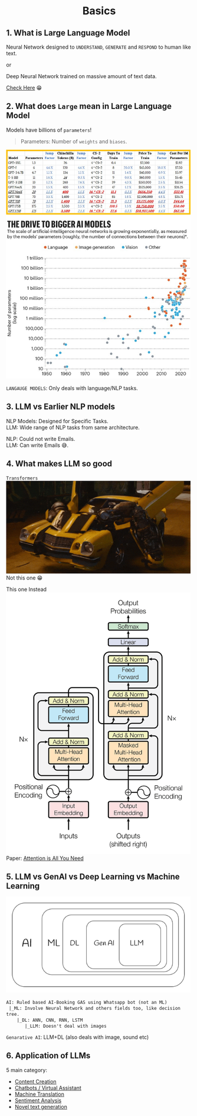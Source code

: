 # <center>Basics</center>
## 1. What is Large Language Model
Neural Network designed to `UNDERSTAND`, `GENERATE` and `RESPOND` to human like text.

or  

Deep Neural Network trained on massive amount of text data.  

[Check Here](https://chatgpt.com/) 😁

## 2. What does `Large` mean in Large Language Model
Models have billions of `parameters`!
> Parameters: Number of `weights` and `biases`.  
<img src="assets/2. Basics/parms.jpg" width="500" />

<img src="assets/2. Basics/parm2.jpg" width="500" />

`LANGAUGE MODELS`: Only deals with language/NLP tasks.

## 3. LLM vs Earlier NLP models
NLP Models: Designed for Specific Tasks.  
LLM: Wide range of NLP tasks from same architecture.

NLP: Could not write Emails.  
LLM: Can write Emails 😅.

## 4. What makes LLM so good
`Transformers`  
<img src="assets/2. Basics/trans.gif" width="500" />  
Not this one 😁

This one Instead
<img src="assets/2. Basics/trans2.webp" width="500" />  
Paper: [Attention is All You Need](https://arxiv.org/pdf/1706.03762)

## 5. LLM vs GenAI vs Deep Learning vs Machine Learning 

<img src="assets/2. Basics/vs.png" width="500" />    

```
AI: Ruled based AI-Booking GAS using Whatsapp bot (not an ML)   
 |_ML: Involve Neural Network and others fields too, like decision tree.  
    |_DL: ANN, CNN, RNN, LSTM  
       |_LLM: Doesn't deal with images   
```
`Genarative AI`: LLM+DL (also deals with image, sound etc)

## 6. Application of LLMs
5 main category: 
- [Content Creation](https://chatgpt.com/share/6783dd73-43d4-800e-8f5b-64fcc0ece76b)
- [Chatbots / Virtual Assistant](https://chatgpt.com/share/6783de08-5d90-800e-b8b2-5d786fa99686)
- [Machine Translation](https://chatgpt.com/share/6783de5a-1728-800e-881a-719992cd51e7)
- [Sentiment Analysis](https://chatgpt.com/share/6783deb4-cff4-800e-a501-5abacea9b143)
- [Novel text generation](https://chatgpt.com/share/6783df62-8c48-800e-b655-f27afb5cccc7)